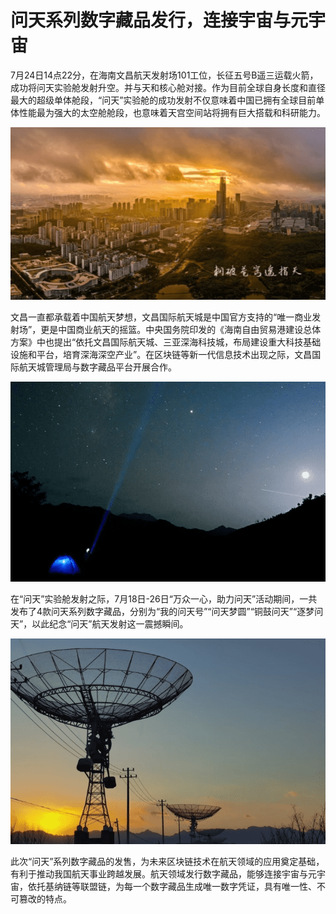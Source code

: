 # 问天系列数字藏品发行，连接宇宙与元宇宙


7月24日14点22分，在海南文昌航天发射场101工位，长征五号B遥三运载火箭，成功将问天实验舱发射升空。并与天和核心舱对接。作为目前全球自身长度和直径最大的超级单体舱段，“问天”实验舱的成功发射不仅意味着中国已拥有全球目前单体性能最为强大的太空舱舱段，也意味着天宫空间站将拥有巨大搭载和科研能力。

![问天系列](61.png)



文昌一直都承载着中国航天梦想，文昌国际航天城是中国官方支持的“唯一商业发射场”，更是中国商业航天的摇篮。中央国务院印发的《海南自由贸易港建设总体方案》中也提出“依托文昌国际航天城、三亚深海科技城，布局建设重大科技基础设施和平台，培育深海深空产业”。在区块链等新一代信息技术出现之际，文昌国际航天城管理局与数字藏品平台开展合作。

![问天系列](62.png)



在“问天”实验舱发射之际，7月18日-26日“万众一心，助力问天”活动期间，一共发布了4款问天系列数字藏品，分别为“我的问天号”“问天梦圆”“铜鼓问天”“逐梦问天”，以此纪念“问天”航天发射这一震撼瞬间。

![问天系列](63.png)



此次“问天”系列数字藏品的发售，为未来区块链技术在航天领域的应用奠定基础，有利于推动我国航天事业跨越发展。航天领域发行数字藏品，能够连接宇宙与元宇宙，依托基纳链等联盟链，为每一个数字藏品生成唯一数字凭证，具有唯一性、不可篡改的特点。
